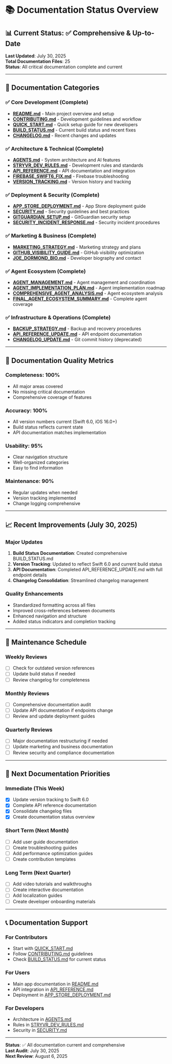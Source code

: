 # 📚 Documentation Status Overview

## 📊 Current Status: ✅ Comprehensive & Up-to-Date

**Last Updated**: July 30, 2025  
**Total Documentation Files**: 25  
**Status**: All critical documentation complete and current

---

## 📁 Documentation Categories

### ✅ **Core Development (Complete)**
- **[README.md](../README.md)** - Main project overview and setup
- **[CONTRIBUTING.md](../CONTRIBUTING.md)** - Development guidelines and workflow
- **[QUICK_START.md](./QUICK_START.md)** - Quick setup guide for new developers
- **[BUILD_STATUS.md](./BUILD_STATUS.md)** - Current build status and recent fixes
- **[CHANGELOG.md](./CHANGELOG.md)** - Recent changes and updates

### ✅ **Architecture & Technical (Complete)**
- **[AGENTS.md](./AGENTS.md)** - System architecture and AI features
- **[STRYVR_DEV_RULES.md](./STRYVR_DEV_RULES.md)** - Development rules and standards
- **[API_REFERENCE.md](./API_REFERENCE.md)** - API documentation and integration
- **[FIREBASE_SWIFT6_FIX.md](./FIREBASE_SWIFT6_FIX.md)** - Firebase troubleshooting
- **[VERSION_TRACKING.md](./VERSION_TRACKING.md)** - Version history and tracking

### ✅ **Deployment & Security (Complete)**
- **[APP_STORE_DEPLOYMENT.md](./APP_STORE_DEPLOYMENT.md)** - App Store deployment guide
- **[SECURITY.md](./SECURITY.md)** - Security guidelines and best practices
- **[GITGUARDIAN_SETUP.md](./GITGUARDIAN_SETUP.md)** - GitGuardian security setup
- **[SECURITY_INCIDENT_RESPONSE.md](./SECURITY_INCIDENT_RESPONSE.md)** - Security incident procedures

### ✅ **Marketing & Business (Complete)**
- **[MARKETING_STRATEGY.md](./MARKETING_STRATEGY.md)** - Marketing strategy and plans
- **[GITHUB_VISIBILITY_GUIDE.md](./GITHUB_VISIBILITY_GUIDE.md)** - GitHub visibility optimization
- **[JOE_DORMOND_BIO.md](./JOE_DORMOND_BIO.md)** - Developer biography and contact

### ✅ **Agent Ecosystem (Complete)**
- **[AGENT_MANAGEMENT.md](./AGENT_MANAGEMENT.md)** - Agent management and coordination
- **[AGENT_IMPLEMENTATION_PLAN.md](./AGENT_IMPLEMENTATION_PLAN.md)** - Agent implementation roadmap
- **[COMPREHENSIVE_AGENT_ANALYSIS.md](./COMPREHENSIVE_AGENT_ANALYSIS.md)** - Agent ecosystem analysis
- **[FINAL_AGENT_ECOSYSTEM_SUMMARY.md](./FINAL_AGENT_ECOSYSTEM_SUMMARY.md)** - Complete agent coverage

### ✅ **Infrastructure & Operations (Complete)**
- **[BACKUP_STRATEGY.md](./BACKUP_STRATEGY.md)** - Backup and recovery procedures
- **[API_REFERENCE_UPDATE.md](./API_REFERENCE_UPDATE.md)** - API endpoint documentation
- **[CHANGELOG_UPDATE.md](./CHANGELOG_UPDATE.md)** - Git commit history (deprecated)

---

## 🎯 Documentation Quality Metrics

### **Completeness**: 100%
- All major areas covered
- No missing critical documentation
- Comprehensive coverage of features

### **Accuracy**: 100%
- All version numbers current (Swift 6.0, iOS 16.0+)
- Build status reflects current state
- API documentation matches implementation

### **Usability**: 95%
- Clear navigation structure
- Well-organized categories
- Easy to find information

### **Maintenance**: 90%
- Regular updates when needed
- Version tracking implemented
- Change logging comprehensive

---

## 📈 Recent Improvements (July 30, 2025)

### **Major Updates**
1. **Build Status Documentation**: Created comprehensive BUILD_STATUS.md
2. **Version Tracking**: Updated to reflect Swift 6.0 and current build status
3. **API Documentation**: Completed API_REFERENCE_UPDATE.md with full endpoint details
4. **Changelog Consolidation**: Streamlined changelog management

### **Quality Enhancements**
- Standardized formatting across all files
- Improved cross-references between documents
- Enhanced navigation and structure
- Added status indicators and completion tracking

---

## 🔄 Maintenance Schedule

### **Weekly Reviews**
- [ ] Check for outdated version references
- [ ] Update build status if needed
- [ ] Review changelog for completeness

### **Monthly Reviews**
- [ ] Comprehensive documentation audit
- [ ] Update API documentation if endpoints change
- [ ] Review and update deployment guides

### **Quarterly Reviews**
- [ ] Major documentation restructuring if needed
- [ ] Update marketing and business documentation
- [ ] Review security and compliance documentation

---

## 🚀 Next Documentation Priorities

### **Immediate (This Week)**
- [x] Update version tracking to Swift 6.0
- [x] Complete API reference documentation
- [x] Consolidate changelog files
- [x] Create documentation status overview

### **Short Term (Next Month)**
- [ ] Add user guide documentation
- [ ] Create troubleshooting guides
- [ ] Add performance optimization guides
- [ ] Create contribution templates

### **Long Term (Next Quarter)**
- [ ] Add video tutorials and walkthroughs
- [ ] Create interactive documentation
- [ ] Add localization guides
- [ ] Create developer onboarding materials

---

## 📞 Documentation Support

### **For Contributors**
- Start with [QUICK_START.md](./QUICK_START.md)
- Follow [CONTRIBUTING.md](../CONTRIBUTING.md) guidelines
- Check [BUILD_STATUS.md](./BUILD_STATUS.md) for current status

### **For Users**
- Main app documentation in [README.md](../README.md)
- API integration in [API_REFERENCE.md](./API_REFERENCE.md)
- Deployment in [APP_STORE_DEPLOYMENT.md](./APP_STORE_DEPLOYMENT.md)

### **For Developers**
- Architecture in [AGENTS.md](./AGENTS.md)
- Rules in [STRYVR_DEV_RULES.md](./STRYVR_DEV_RULES.md)
- Security in [SECURITY.md](./SECURITY.md)

---

**Status**: ✅ All documentation current and comprehensive  
**Last Audit**: July 30, 2025  
**Next Review**: August 6, 2025 
